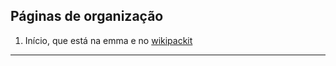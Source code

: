 ## Páginas de organização

1. Início, que está na emma e no [wikipackit](http://msteinas.wikipackit.com)

*****


